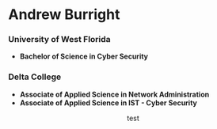 <h1> Andrew Burright </h1>
<p style="text-align: right;">
<h3> University of West Florida </h3>

  - <b>Bachelor of Science in Cyber Security</b>
  
<h3> Delta College </h3>

 - <b>Associate of Applied Science in Network Administration</b>
 - <b>Associate of Applied Science in IST - Cyber Security</b>
</p>


<p style="text-align: center;">test</p>
